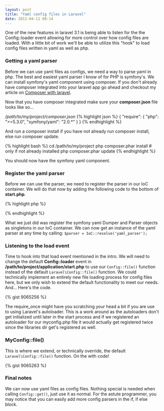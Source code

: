 ```yaml
---
layout: post
title: "Yaml config files in Laravel"
date: 2012-04-11 08:14
---
```


One of the new features in laravel 3.1 is being able to listen for the the Config::loader event
allowing for more control over how config files are loaded. With a little bit of work we'll
be able to utilize this "hook" to load config files written in yaml as well as php.


### Getting a yaml parser

Before we can use yaml files as configs, we need a way to parse yaml in php. The best
and easiest yaml parser I know of for PHP is symfony's. We can install symfony's yaml
component using composer. If you don't already have composer integrated into your laravel
app go ahead and checkout my article on
[Composer with laravel](http://www.keithloy.me/2012/04/composer-with-laravel/).

Now that you have composer integrated make sure your **composer.json** file looks like so...

*/path/to/my/project/composer.json*
{% highlight json %}
{
    "require": {
        "php": ">=5.3.0",
        "symfony/yaml": "2.0.*"
    }
}
{% endhighlight %}

And run a composer install if you have not already run composer install, else run composer
update.

{% highlight bash %}
cd /path/to/my/project
php composer.phar install # only if not already installed
php composer.phar update
{% endhighlight %}

You should now have the symfony yaml component.

### Register the yaml parser

Before we can use the parser, we need to register the parser in our IoC container.
We will do that now by adding the following code to the bottom of **start.php**.

{% highlight php %}
<?php
// /path/to/my/project/application/start.php
IoC::singleton('yaml_parser', function()
{
    return new \Symfony\Component\Yaml\Parser();
});

IoC::singleton('yaml_dumper', function()
{
    return new \Symfony\Component\Yaml\Dumper();
});
?>
{% endhighlight %}

What we just did was register the symfony yaml Dumper and Parser objects as singletons
in our IoC container. We can now get an instance of the yaml parser at any time by calling: `$parser = IoC::resolve('yaml_parser');`

### Listening to the load event

Time to hook into that load event mentioned in the intro. We will need to change the
default **Config::loader** event in **/path/to/project/application/start.php** to use
our `Config::file()` function instead of the default `Laravel\Config::file()`
function. We could technically implement an entirely new file loading process for config
files here, but we only wish to extend the default functionality to meet our needs.
And... Here's the code.

{% gist 9065256 %}

The require_once might have you scratching your head a bit if you are use to using
Laravel's autoloader. This is a work around as the autoloaders don't get initialized
until later in the start process and if we registered an autoloader for our myconfig.php
file it would actually get registered twice since the libraries dir get's registered as
well.

### MyConfig::file()

This is where we extend, or technically override, the default `Laravel\Config::file()`
function. On the with code!

{% gist 9065263 %}

### Final notes

We can now use yaml files as config files. Nothing special is needed when calling `Config::get()`,
just use it as normal. For the astute programmer, you may notice that you can easily
add more config parsers in the if, if else block.